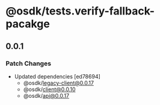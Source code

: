 # @osdk/tests.verify-fallback-pacakge

## 0.0.1

### Patch Changes

- Updated dependencies [ed78694]
  - @osdk/legacy-client@0.0.17
  - @osdk/client@0.0.10
  - @osdk/api@0.0.17

